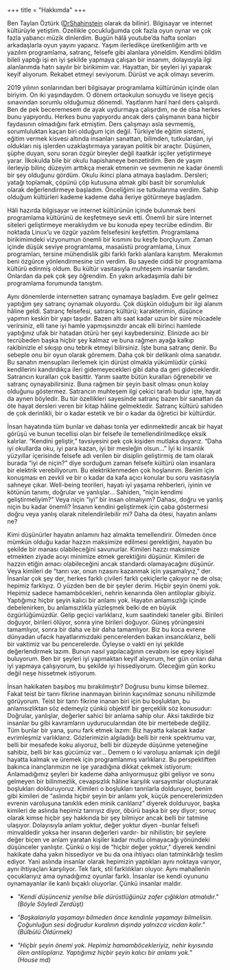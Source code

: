 +++
title = "Hakkımda"
+++

Ben Taylan Öztürk ([DrShahinstein](https://github.com/DrShahinstein) olarak da bilinir). Bilgisayar ve internet kültürüyle yetiştim. Özellikle çocukluğumda çok fazla oyun oynar ve çok fazla yabancı müzik dinlerdim. Bugün hâlâ youtube’da hafta sonları arkadaşlarla oyun yayını yaparız. Yaşım ilerledikçe üretkenliğim arttı ve yazılım programlama, satranç, felsefe gibi alanlara yöneldim. Kendimi bildim bileli yaptığı işi en iyi şekilde yapmaya çalışan bir insanım, dolayısıyla ilgi alanlarımda hatrı sayılır bir birikimim var. Hayattan, bir şeyleri iyi yaparak keyif alıyorum. Rekabet etmeyi seviyorum. Dürüst ve açık olmayı severim.

2019 yılının sonlarından beri bilgisayar programlama kültürünün içinde olan biriyim. On iki yaşındaydım. O dönem ortaokulun sonuydu ve liseye geçiş sınavından sorumlu olduğumuz dönemdi. Yaşıtlarım harıl harıl ders çalışırdı. Ben de pek beceremesem de ayak uydurmaya çalışırdım, ne de olsa herkes bunu yapıyordu. Herkes bunu yapıyordu ancak ders çalışmanın bana hiçbir faydasının olmadığını fark etmiştim. Ders çalışmayı asla sevmemiş, sorumluluktan kaçan biri olduğum için değil. Türkiye’de eğitim sistemi, eğitim vermek kisvesi altında insanları sanattan, bilimden, tutkulardan, iyi oldukları niş işlerden uzaklaştırmaya yarayan politik bir araçtır. Düşünen, şüphe duyan, soru soran özgür bireyler değil itaatkâr işçiler yetiştirmeye yarar. İlkokulda bile bir okulu hapishaneye benzetirdim. Ben de yaşım ilerleyip bilinç düzeyim arttıkça merak etmenin ve sevmenin ne kadar önemli bir şey olduğunu gördüm. Okulu ikinci plana atmaya başladım. Dersleri; yatağı toplamak, çöpünü çöp kutusuna atmak gibi basit bir sorumluluk olarak değerlendirmeye başladım. Önceliğimi ise tutkularıma verdim. Sahip olduğum kültürleri kademe kademe daha ileriye götürmeye başladım.

Hâli hazırda bilgisayar ve internet kültürünün içinde bulunmak beni programlama kültürünü de keşfetmeye sevk etti. Önemli bir süre internet siteleri geliştirmeye meraklıydım ve bu konuda epey tecrübe edindim. Bir noktada Linux’u ve özgür yazılım felsefesini keşfettim. Programlama birikimimdeki vizyonumun önemli bir kısmını bu keşfe borçluyum. Zaman içinde düşük seviye programlama, masaüstü programlama, Linux programları, tersine mühendislik gibi farklı farklı alanlara karıştım. Merakımın beni özgürce yönlendirmesine izin verdim. Bu sayede ciddi bir programlama kültürü edinmiş oldum. Bu kültür vasıtasıyla muhteşem insanlar tanıdım. Onlardan da pek çok şey öğrendim. En yakın arkadaşımla dahi bir programlama forumunda tanıştım.

Aynı dönemlerde internetten satranç oynamaya başladım. Eve gelir gelmez yaptığım şey satranç oynamak oluyordu. Çok düşkün olduğum bir ilgi alanım hâline geldi. Satranç felsefesi, satranç kültürü; karakterimin, düşünce yapımın keskin bir yapı taşıdır.
Bazen altı saat kadar uzun bir süre mücadele verirsiniz, elli tane iyi hamle yapmışsınızdır ancak elli birinci hamlede yaptığınız ufak bir hatadan ötürü her şeyi kaybedersiniz. Elinizde acı bir tecrübeden başka hiçbir şey kalmaz ve buna rağmen ayağa kalkıp rakibinizle el sıkışıp onu tebrik etmeyi bilirsiniz. İşte buna satranç denir. Bu sebeple onu bir oyun olarak göremem. Daha çok bir delikanlı olma sanatıdır. Bu sanatın mensupları ilerlemek için dürüst olmakla yükümlüdür çünkü kendilerini kandırdıkça ileri gidemeyecekleri gibi daha da geri gideceklerdir. Satrancın kuralları çok basittir. Yarım saatte bütün kuralları öğrenebilir ve satranç oynayabilirsiniz. Buna rağmen bir şeyin basit olması onun kolay olduğunu göstermez. Satrancın muhteşem ilgi çekici tarafı budur işte, hayat da aynen böyledir. Bu tür özellikleri sayesinde satranç bazen bir sanattan da öte hayat dersleri veren bir kitap hâline gelmektedir. Satranç kültürü sahiden de çok derinlikli, bir o kadar estetik ve bir o kadar da öğretici bir kültürdür.


İnsan hayatında tüm bunlar ve dahası tonla yer edinmektedir ancak bir hayat görüşü ve bunun tecellisi olan bir felsefe ile temellendirilmedikçe eksik kalırlar. “Kendini geliştir,” tavsiyesini pek çok kişiden mutlaka duyarız. “Daha iyi okullarda oku, iyi para kazan, iyi bir mesleğin olsun…” İyi ki insanlık yüzyıllar içerisinde felsefe adı verilen bir disiplin geliştirmiş de tam olarak burada “iyi de niçin?” diye sorduğum zaman felsefe kültürü olan insanlara bir elektrik verebiliyorum. Bu elektriklenmeden çok hoşlanırım. Benim için konuşması en zevkli ve bir o kadar da kafa açıcı konular bu soru vasıtasıyla sahneye çıkar. Well-being teorileri, hayatı iyi yaşama rehberleri, iyinin ve kötünün tanımı, doğrular ve yanlışlar… Sahiden, “niçin kendimi geliştirmeliyim?” Veya niçin “iyi” bir insan olmalıyım? Dahası, doğru ve yanlış niçin bu kadar önemli? İnsanın kendini geliştirmek için çaba göstermesi doğru veya yanlış olarak nitelendirilebilir mi? Daha da ötesi, hayatın anlamı ne? 

Kimi düşünürler hayatın anlamını haz almakta temellendirir. Ölmeden önce mümkün olduğu kadar hazzın maksimize edilmesi gerektiğini, hayatın bu şekilde bir manası olabileceğini savunurlar. Kimileri hazzı maksimize etmekten ziyade acıyı minimize etmek gerektiğini düşünür. Kimileri de hazzın etiğin amacı olabileceğini ancak standardı olamayacağını düşünür. Veya kimileri de “tanrı var, onun rızasını kazanmak için yaşamalıyız,” der. İnsanlar çok şey der, herkes farklı çivileri farklı çekiçlerle çakıyor ne de olsa; hepimiz farklıyız. O yüzden ben de bir şeyler derim. Hiçbir şeyin önemi yok. Hepimiz sadece hamamböcekleri, nehrin kenarında ölen antiloplar gibiyiz. Yaptığımız hiçbir şeyin kalıcı bir anlamı yok. Hayatın anlamsızlığı içinde debelenirken, bu anlamsızlıkla yüzleşmek belki de en büyük özgürlüğümüzdür. Gelip geçici varlıklarız, kum saatindeki taneler gibi. Birileri doğuyor, birileri ölüyor, sonra yine birileri doğuyor. Güneş yörüngesini tamamlıyor, sonra bir daha ve bir daha tamamlıyor. Biz bu koca evrene dünyadan ufacık hayatlarımızdaki pencerelerden bakan insancıklarız, belli bir vaktimiz var bu pencerelerde. Öyleyse o vakti en iyi şekilde değerlendirmek lazım. Bunun nasıl yapılacağının cevabını ise epey kişisel buluyorum. Ben bir şeyleri iyi yapmaktan keyif alıyorum, her gün onları daha iyi yapmaya çalışıyorum, bu şekilde iyi hissediyorum. Öleceğim gün korku değil neşe hissetmek istiyorum.

İnsan hakikaten başıboş mu bırakılmıştır? Doğrusu bunu kimse bilemez. Fakat teist bir tanrı fikrine inanmayan birinin kaçınılmaz sonunu nihilizmde görüyorum. Teist bir tanrı fikrine inanan biri için bu boşluktan, bu anlamsızlıktan söz edemeyiz çünkü objektif bir gerçeklik söz konusudur: Doğrular, yanlışlar, değerler sahici bir anlama sahip olur. Aksi takdirde biz insanlar bu gibi kavramların uydurucularından öte bir mertebede değiliz. Tüm bunlar bir yana, şunu fark etmek lazım: Biz hayatta kalacak kadar evrimleşmiz varlıklarız. Gözlerimizin algıladığı belli bir renk spektrumu var, belli bir mesafede koku alıyoruz, belli bir düzeyde düşünme yeteneğine sahibiz, belli bir kas gücümüz var… Demem o ki varoluşu anlamak için değil hayatta kalmak ve üremek için programlanmış varlıklarız. Bu perspektiften bakınca inançlarımızın ne işe yaradığına dikkat çekmek istiyorum: Anlamadığımız şeyleri bir kademe daha anlıyormuşuz gibi geliyor ve sonu gelmeyen bir bilinmezlik, cevapsızlık hâline karşılık varsayımlar oluşturarak boşlukları dolduruyoruz. Kimileri o boşlukları tanrılarla dolduruyor, benim gibi kimileri de “aslında hiçbir şeyin bir anlamı yok, küçük pencerelerimizden evrenin varoluşuna tanıklık eden minik canlılarız” diyerek dolduruyor, başka kimileri de aslında hepimiz tanrıyız diyor, öbürü başka bir şey diyor; sonuç olarak kimse hiçbir şey hakkında bir şey bilmiyor ancak belli bir tatmine ulaşıyor. Dolayısıyla anlam yoktur, değer yoktur diyen -bunlar felsefi minvaldedir yoksa her insanın değerleri vardır- bir nihilistin; bir şeylere değer biçen ve anlam yaratan kişiler kadar mutlu olmayacağı yönündeki düşünceler yanlıştır. Çünkü o kişi de “hiçbir değer yoktur,” diyerek kendini hakikate daha yakın hissediyor ve bu da ona ihtiyacı olan tatminkârlığı teslim ediyor. Yani aslında insanlar olarak hepimizin yaptıkları aynı noktaya varıyor, aynı ihtiyaçları karşılıyor. Tek fark, stil farklılıkları oluyor. Aynı mahallenin çocuklarıyız ama oynadığımız oyunlar farklı. İnsanlar ise kendi oyununu oynamayanlar ile kanlı bıçaklı oluyorlar. Çünkü insanlar maldır.

* _"Kendi düşünceniz yenilse bile dürüstlüğünüz zafer çığlıkları atmalıdır."_<br/>_(Böyle Söyledi Zerdüşt)_

* _"Başkalarıyla yaşamayı bilmeden önce kendinle yaşamayı bilmelisin. Çoğunluğun sesi doğrudur kuralının dışında yalnızca vicdan kalır."_<br/>_(Bülbülü Öldürmek)_

* _"Hiçbir şeyin önemi yok. Hepimiz hamamböcekleriyiz, nehir kıyısında ölen antiloplarız. Yaptığımız hiçbir şeyin kalıcı bir anlamı yok."_<br/>_(House md)_
